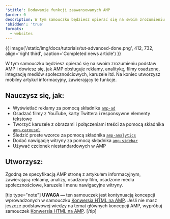 ```yaml
---
'$title': Dodawanie funkcji zaawansowanych AMP
$order: 0
description: W tym samouczku będziesz opierać się na swoim zrozumieniu podstaw AMP i dowiesz się, jak AMP obsługuje reklamy, analitykę, filmy osadzone, integrację mediów społecznościowych, karuzele itd.
'$hidden': 'true'
formats:
  - websites
---
```


{{ image('/static/img/docs/tutorials/tut-advanced-done.png', 412, 732, align='right third', caption='Completed news article') }}

W tym samouczku będziesz opierać się na swoim zrozumieniu podstaw AMP i dowiesz się, jak AMP obsługuje reklamy, analitykę, filmy osadzone, integrację mediów społecznościowych, karuzele itd. Na koniec utworzysz mobilny artykuł informacyjny, zawierający te funkcje.

## Nauczysz się, jak:

- Wyświetlać reklamy za pomocą składnika [`amp-ad`](../../../../documentation/components/reference/amp-ad.md)
- Osadzać filmy z YouTube, karty Twittera i responsywne elementy tekstowe
- Tworzyć karuzele z obrazami i połączeniami treści za pomocą składnika [`amp-carousel`](../../../../documentation/components/reference/amp-carousel.md)
- Śledzić proste wzorce za pomocą składnika [`amp-analytics`](../../../../documentation/components/reference/amp-analytics.md)
- Dodać nawigację witryny za pomocą składnika [`amp-sidebar`](../../../../documentation/components/reference/amp-sidebar.md)
- Używać czcionek niestandardowych w AMP

## Utworzysz:

Zgodną ze specyfikacją AMP stronę z artykułem informacyjnym, zawierającą reklamy, analizy, osadzony film, osadzone media społecznościowe, karuzele i menu nawigacyjne witryny.

[tip type="note"] **UWAGA —** ten samouczek jest kontynuacją koncepcji wprowadzonych w samouczku [Konwersja HTML na AMP](../../../../documentation/guides-and-tutorials/start/converting/index.md). Jeśli nie masz jeszcze podstawowej wiedzy na temat głównych koncepcji AMP, wypróbuj samouczek [Konwersja HTML na AMP](../../../../documentation/guides-and-tutorials/start/converting/index.md). [/tip]
